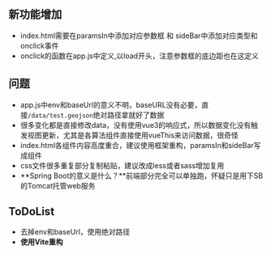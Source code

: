 ## 新功能增加
- index.html需要在paramsIn中添加对应参数框 和 sideBar中添加对应类型和onclick事件
- onclick的函数在app.js中定义,以load开头，注意参数框的底边距也在这定义

## 问题
- app.js中env和baseUrl的意义不明，baseURL没有必要，直接`/data/test.geojson`绝对路径拿就好了数据
- 很多变化都是直接修改data，没有使用vue3的响应式，所以数据变化没有触发视图更新，尤其是各算法组件直接使用vueThis来访问数据，很奇怪
- index.html各组件内容高度重合，建议使用框架重构，paramsIn和sideBar写成组件
- css文件很多重复部分复制粘贴，建议改成less或者sass增加复用
- **Spring Boot的意义是什么？**前端部分完全可以单独跑，怀疑只是用下SB的Tomcat托管web服务

## ToDoList
- 去掉env和baseUrl，使用绝对路径
- **使用Vite重构**
